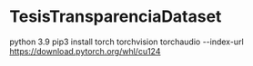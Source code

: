 # TesisTransparenciaDataset

python 3.9
pip3 install torch torchvision torchaudio --index-url https://download.pytorch.org/whl/cu124
